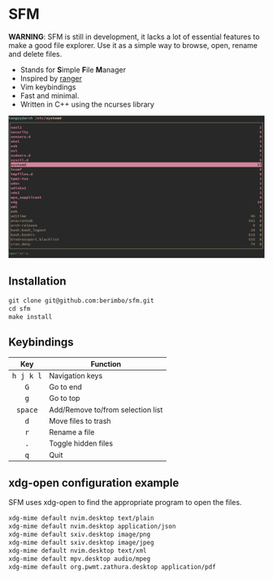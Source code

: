 # SFM

**WARNING**: SFM is still in development, it lacks a lot of essential features
to make a good file explorer. Use it as a simple way to browse, open, rename
and delete files.

- Stands for **S**imple **F**ile **M**anager
- Inspired by [ranger](https://github.com/ranger/ranger)
- Vim keybindings
- Fast and minimal.
- Written in C++ using the ncurses library
 
![screenshot](sfm.png)

## Installation

```
git clone git@github.com:berimbo/sfm.git
cd sfm
make install
```
 
## Keybindings

| Key                | Function                          |
| :---:              | ---                               |
| <kbd>h j k l</kbd> | Navigation keys                   |
| <kbd>G</kbd>       | Go to end                         |
| <kbd>g</kbd>       | Go to top                         |
| <kbd>space</kbd>   | Add/Remove to/from selection list |
| <kbd>d</kbd>       | Move files to trash               |
| <kbd>r</kbd>       | Rename a file                    |
| <kbd>.</kbd>       | Toggle hidden files               |
| <kbd>q</kbd>       | Quit                              |

## xdg-open configuration example

SFM uses xdg-open to find the appropriate program to open the files. 

```
xdg-mime default nvim.desktop text/plain
xdg-mime default nvim.desktop application/json
xdg-mime default sxiv.desktop image/png
xdg-mime default sxiv.desktop image/jpeg
xdg-mime default nvim.desktop text/xml
xdg-mime default mpv.desktop audio/mpeg
xdg-mime default org.pwmt.zathura.desktop application/pdf
```
